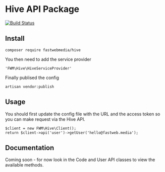 # Hive API Package

[![Build Status](https://travis-ci.org/fastwebmedia/laravel-hive-api.svg?branch=master)](https://travis-ci.org/fastwebmedia/laravel-hive-api)

## Install

```
composer require fastwebmedia/hive
```

You then need to add the service provider
 
```
'FWM\Hive\HiveServiceProvider'
```

Finally publised the config 

```
artisan vendor:publish
```    

## Usage

You should first update the config file with the URL and the access token so you can make request via the Hive API.
 
```
$client = new FWM\Hive\Client();
return $client->api('user')->getUser('hello@fastweb.media');
```
 
## Documentation

Coming soon - for now look in the Code and User API classes to view the available methods.

